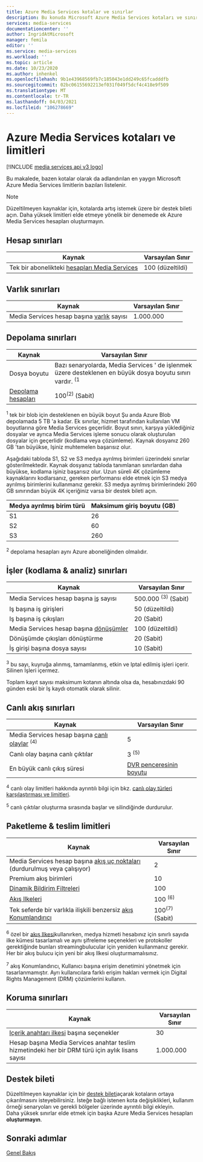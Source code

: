 ```yaml
---
title: Azure Media Services kotalar ve sınırlar
description: Bu konuda Microsoft Azure Media Services kotaları ve sınırları açıklanmaktadır.
services: media-services
documentationcenter: ''
author: IngridAtMicrosoft
manager: femila
editor: ''
ms.service: media-services
ms.workload: ''
ms.topic: article
ms.date: 10/23/2020
ms.author: inhenkel
ms.openlocfilehash: 9b1e43968569fb7c185043e1dd249c65fcadddfb
ms.sourcegitcommit: 02bc06155692213ef031f049f5dcf4c418e9f509
ms.translationtype: MT
ms.contentlocale: tr-TR
ms.lasthandoff: 04/03/2021
ms.locfileid: "106278669"
---
```

<!-- If you update limits in this topic, make sure to also update https://docs.microsoft.com/azure/azure-resource-manager/management/azure-subscription-service-limits#media-services-limits -->
# <a name="azure-media-services-quotas-and-limits"></a>Azure Media Services kotaları ve limitleri

[!INCLUDE [media services api v3 logo](./includes/v3-hr.md)]

Bu makalede, bazen kotalar olarak da adlandırılan en yaygın Microsoft Azure Media Services limitlerin bazıları listelenir.

> [!NOTE]
> Düzeltilmeyen kaynaklar için, kotalarda artış istemek üzere bir destek bileti açın. Daha yüksek limitleri elde etmeye yönelik bir denemede ek Azure Media Services hesapları oluşturmayın.

## <a name="account-limits"></a>Hesap sınırları

| Kaynak | Varsayılan Sınır |
| --- | --- |
| Tek bir abonelikteki [hesapları Media Services](account-move-account-how-to.md) | 100 (düzeltildi) |

## <a name="asset-limits"></a>Varlık sınırları

| Kaynak | Varsayılan Sınır |
| --- | --- |
| Media Services hesap başına [varlık](assets-concept.md) sayısı | 1.000.000|

## <a name="storage-limits"></a>Depolama sınırları

| Kaynak | Varsayılan Sınır | 
| --- | --- | 
| Dosya boyutu| Bazı senaryolarda, Media Services ' de işlenmek üzere desteklenen en büyük dosya boyutu sınırı vardır. <sup>(1</sup> |
| [Depolama hesapları](storage-account-concept.md) | 100<sup>(2)</sup> (Sabit) |

<sup>1</sup> tek bir blob için desteklenen en büyük boyut Şu anda Azure Blob depolamada 5 TB 'a kadar. Ek sınırlar, hizmet tarafından kullanılan VM boyutlarına göre Media Services geçerlidir. Boyut sınırı, karşıya yüklediğiniz dosyalar ve ayrıca Media Services işleme sonucu olarak oluşturulan dosyalar için geçerlidir (kodlama veya çözümleme). Kaynak dosyanız 260 GB 'tan büyükse, Işiniz muhtemelen başarısız olur. 

Aşağıdaki tabloda S1, S2 ve S3 medya ayrılmış birimleri üzerindeki sınırlar gösterilmektedir. Kaynak dosyanız tabloda tanımlanan sınırlardan daha büyükse, kodlama işiniz başarısız olur. Uzun süreli 4K çözümleme kaynaklarını kodlarsanız, gereken performansı elde etmek için S3 medya ayrılmış birimlerini kullanmanız gerekir. S3 medya ayrılmış birimlerindeki 260 GB sınırından büyük 4K içeriğiniz varsa bir destek bileti açın.

|Medya ayrılmış birim türü|Maksimum giriş boyutu (GB)|
|---|---|
|S1 |    26|
|S2    | 60|
|S3    |260|

<sup>2</sup> depolama hesapları aynı Azure aboneliğinden olmalıdır.

## <a name="jobs-encoding--analyzing-limits"></a>İşler (kodlama & analiz) sınırları

| Kaynak | Varsayılan Sınır | 
| --- | --- | 
| Media Services hesap başına [iş](transform-jobs-concept.md) sayısı | 500.000 <sup>(3)</sup> (Sabit)|
| Iş başına iş girişleri | 50 (düzeltildi)|
| Iş başına iş çıkışları | 20 (Sabit) |
| Media Services hesap başına [dönüşümler](transform-jobs-concept.md) | 100 (düzeltildi)|
| Dönüşümde çıkışları dönüştürme | 20 (Sabit) |
| İş girişi başına dosya sayısı|10 (Sabit)|

<sup>3</sup> bu sayı, kuyruğa alınmış, tamamlanmış, etkin ve Iptal edilmiş işleri içerir. Silinen Işleri içermez. 

Toplam kayıt sayısı maksimum kotanın altında olsa da, hesabınızdaki 90 günden eski bir Iş kaydı otomatik olarak silinir. 

## <a name="live-streaming-limits"></a>Canlı akış sınırları

| Kaynak | Varsayılan Sınır | 
| --- | --- | 
| Media Services hesap başına [canlı olaylar](live-event-outputs-concept.md) <sup>(4)</sup> |5|
| Canlı olay başına canlı çıktılar |3 <sup>(5)</sup> |
| En büyük canlı çıkış süresi | [DVR penceresinin boyutu](live-event-cloud-dvr-time-how-to.md) |

<sup>4</sup> canlı olay limitleri hakkında ayrıntılı bilgi için bkz. [canlı olay türleri karşılaştırması ve limitleri](live-event-types-comparison-reference.md).

<sup>5</sup> canlı çıktılar oluşturma sırasında başlar ve silindiğinde durdurulur.

## <a name="packaging--delivery-limits"></a>Paketleme & teslim limitleri

| Kaynak | Varsayılan Sınır |
| --- | --- |
| Media Services hesap başına [akış uç noktaları](stream-streaming-endpoint-concept.md) (durdurulmuş veya çalışıyor) | 2 |
| Premium akış birimleri | 10 |
| [Dinamik Bildirim Filtreleri](filters-dynamic-manifest-concept.md)|100|
| [Akış Ilkeleri](stream-streaming-policy-concept.md) | 100 <sup>(6)</sup> |
| Tek seferde bir varlıkla ilişkili benzersiz [akış Konumlandırıcı](stream-streaming-locators-concept.md) | 100<sup>(7)</sup> (Sabit) |

<sup>6</sup> özel bir [akış Ilkesi](/rest/api/media/streamingpolicies)kullanırken, medya hizmeti hesabınız için sınırlı sayıda ilke kümesi tasarlamalı ve aynı şifreleme seçenekleri ve protokoller gerektiğinde bunları streamingbulucular için yeniden kullanmanız gerekir. Her bir akış bulucu için yeni bir akış Ilkesi oluşturmamalısınız.

<sup>7</sup> akış Konumlandırıcı, Kullanıcı başına erişim denetimini yönetmek için tasarlanmamıştır. Ayrı kullanıcılara farklı erişim hakları vermek için Digital Rights Management (DRM) çözümlerini kullanın.

## <a name="protection-limits"></a>Koruma sınırları

| Kaynak | Varsayılan Sınır |
| --- | --- |
| [Içerik anahtarı ilkesi](drm-content-key-policy-concept.md) başına seçenekler |30 |
| Hesap başına Media Services anahtar teslim hizmetindeki her bir DRM türü için aylık lisans sayısı|1.000.000|

## <a name="support-ticket"></a>Destek bileti

Düzeltilmeyen kaynaklar için bir [destek bileti](https://portal.azure.com/#blade/Microsoft_Azure_Support/HelpAndSupportBlade/newsupportrequest)açarak kotaların ortaya çıkarılmasını isteyebilirsiniz. İsteğe bağlı istenen kota değişiklikleri, kullanım örneği senaryoları ve gerekli bölgeler üzerinde ayrıntılı bilgi ekleyin. <br/>Daha yüksek sınırlar elde etmek için başka Azure Media Services hesapları **oluşturmayın**.

## <a name="next-steps"></a>Sonraki adımlar

[Genel Bakış](media-services-overview.md)
